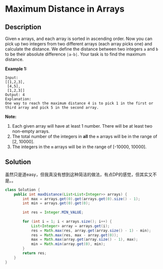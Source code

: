 # Maximum Distance in Arrays

## Description

Given `m` arrays, and each array is sorted in ascending order. Now you can pick up two integers from two different arrays \(each array picks one\) and calculate the distance. We define the distance between two integers `a` and `b` to be their absolute difference `|a-b|`. Your task is to find the maximum distance.

**Example 1:**  


```text
Input: 
[[1,2,3],
 [4,5],
 [1,2,3]]
Output: 4
Explanation: 
One way to reach the maximum distance 4 is to pick 1 in the first or third array and pick 5 in the second array.
```

**Note:**

1. Each given array will have at least 1 number. There will be at least two non-empty arrays.
2. The total number of the integers in **all** the `m` arrays will be in the range of \[2, 10000\].
3. The integers in the `m` arrays will be in the range of \[-10000, 10000\].

## Solution

虽然只是道easy，但我真没有想到这种简洁的做法，有点DP的感觉，但其实又不是。。

```java
class Solution {
    public int maxDistance(List<List<Integer>> arrays) {
        int max = arrays.get(0).get(arrays.get(0).size() - 1);
        int min = arrays.get(0).get(0);
        
        int res = Integer.MIN_VALUE;
        
        for (int i = 1; i < arrays.size(); i++) {
            List<Integer> array = arrays.get(i);
            res = Math.max(res, array.get(array.size() - 1) - min);
            res = Math.max(res, max - array.get(0));
            max = Math.max(array.get(array.size() - 1), max);
            min = Math.min(array.get(0), min);
        }
        return res;
    }
}
```

